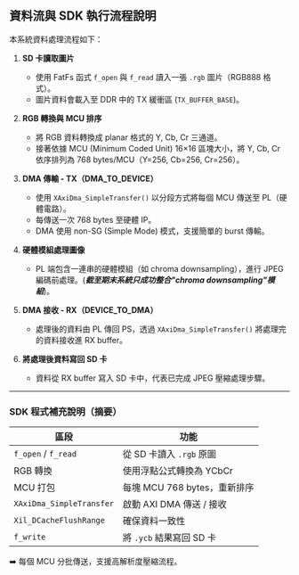 ##  資料流與 SDK 執行流程說明

本系統資料處理流程如下：

1. **SD 卡讀取圖片**
   - 使用 FatFs 函式 `f_open` 與 `f_read` 讀入一張 `.rgb` 圖片（RGB888 格式）。
   - 圖片資料會載入至 DDR 中的 TX 緩衝區 (`TX_BUFFER_BASE`)。

2. **RGB 轉換與 MCU 排序**
   - 將 RGB 資料轉換成 planar 格式的 Y, Cb, Cr 三通道。
   - 接著依據 MCU (Minimum Coded Unit) 16×16 區塊大小，將 Y, Cb, Cr 依序排列為 768 bytes/MCU（Y=256, Cb=256, Cr=256）。

3. **DMA 傳輸 - TX（DMA_TO_DEVICE）**
   - 使用 `XAxiDma_SimpleTransfer()` 以分段方式將每個 MCU 傳送至 PL（硬體電路）。
   - 每傳送一次 768 bytes 至硬體 IP。
   - DMA 使用 non-SG (Simple Mode) 模式，支援簡單的 burst 傳輸。

4. **硬體模組處理圖像**
   - PL 端包含一連串的硬體模組（如 chroma downsampling），進行 JPEG 編碼前處理。(***截至期末系統只成功整合"chroma downsampling"模組***)。
   

5. **DMA 接收 - RX（DEVICE_TO_DMA）**
   - 處理後的資料由 PL 傳回 PS，透過 `XAxiDma_SimpleTransfer()` 將處理完的資料接收進 RX buffer。
   

6. **將處理後資料寫回 SD 卡**
   - 資料從 RX buffer 寫入 SD 卡中，代表已完成 JPEG 壓縮處理步驟。

---

###  SDK 程式補充說明（摘要）

| 區段 | 功能 |
|------|------|
| `f_open` / `f_read` | 從 SD 卡讀入 `.rgb` 原圖 |
| RGB 轉換 | 使用浮點公式轉換為 YCbCr |
| MCU 打包 | 每塊 MCU 768 bytes，重新排序 |
| `XAxiDma_SimpleTransfer` | 啟動 AXI DMA 傳送 / 接收 |
| `Xil_DCacheFlushRange` | 確保資料一致性 |
| `f_write` | 將 `.ycb` 結果寫回 SD 卡 |

➡️ 每個 MCU 分批傳送，支援高解析度壓縮流程。